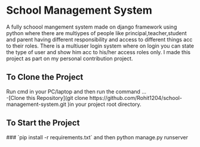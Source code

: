 <h1> School Management System </h1>
A fully schoool mangement system made on django framework using python where there are multiypes of people like principal,teacher,student and parent having different responsibility and access to different things acc to their roles. There is a multiuser login system where on login you can state the type of user and show him acc to his/her access roles only.
I made this project as part on my personal contribution project.

<h2><b>To Clone the Project </b></h2>
Run cmd in your PC/laptop and then run the command ...</br>
-[Clone this Repository](git clone https://github.com/Rohit1204/school-management-system.git )in your project root directory. 

<h2><b>To Start the Project </b></h2>
### `pip install -r requirements.txt`  and then
python manage.py runserver
